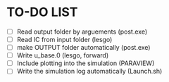 # TO-DO LIST
- [ ] Read output folder by arguements (post.exe)
- [ ] Read IC from input folder (lesgo)
- [ ] make OUTPUT folder automatically (post.exe)
- [ ] Write u_base.0 (lesgo, forward)
- [ ] Include plotting into the simulation (PARAVIEW)
- [ ] Write the simulation log automatically (Launch.sh)